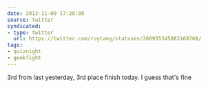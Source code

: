 ```yaml
---
date: 2012-11-09 17:28:08
source: twitter
syndicated:
- type: twitter
  url: https://twitter.com/roytang/statuses/266955345883168768/
tags:
- quiznight
- geekfight
---
```


3rd from last yesterday, 3rd place finish today. I guess that's fine